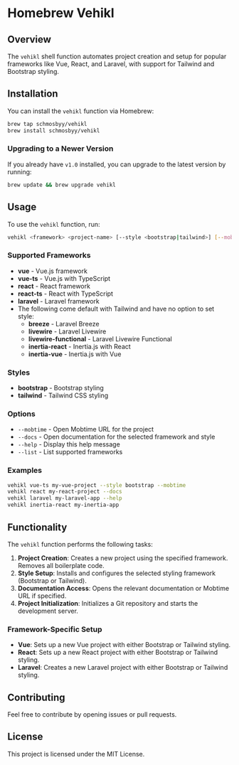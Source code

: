 # Homebrew Vehikl

## Overview
The `vehikl` shell function automates project creation and setup for popular frameworks like Vue, React, and Laravel, with support for Tailwind and Bootstrap styling.

## Installation
You can install the `vehikl` function via Homebrew:

```bash
brew tap schmosbyy/vehikl
brew install schmosbyy/vehikl
```

### Upgrading to a Newer Version
If you already have `v1.0` installed, you can upgrade to the latest version by running:

```bash
brew update && brew upgrade vehikl
```

## Usage

To use the `vehikl` function, run:

```bash
vehikl <framework> <project-name> [--style <bootstrap|tailwind>] [--mobtime] [--docs]
```

### Supported Frameworks
- **vue** - Vue.js framework
- **vue-ts** - Vue.js with TypeScript
- **react** - React framework
- **react-ts** - React with TypeScript
- **laravel** - Laravel framework
- The following come default with Tailwind and have no option to set style:
  - **breeze** - Laravel Breeze
  - **livewire** - Laravel Livewire
  - **livewire-functional** - Laravel Livewire Functional
  - **inertia-react** - Inertia.js with React
  - **inertia-vue** - Inertia.js with Vue

### Styles
- **bootstrap** - Bootstrap styling
- **tailwind** - Tailwind CSS styling

### Options
- `--mobtime` - Open Mobtime URL for the project
- `--docs` - Open documentation for the selected framework and style
- `--help` - Display this help message
- `--list` - List supported frameworks

### Examples
```bash
vehikl vue-ts my-vue-project --style bootstrap --mobtime
vehikl react my-react-project --docs
vehikl laravel my-laravel-app --help
vehikl inertia-react my-inertia-app
```

## Functionality

The `vehikl` function performs the following tasks:

1. **Project Creation**: Creates a new project using the specified framework. Removes all boilerplate code.
2. **Style Setup**: Installs and configures the selected styling framework (Bootstrap or Tailwind).
3. **Documentation Access**: Opens the relevant documentation or Mobtime URL if specified.
4. **Project Initialization**: Initializes a Git repository and starts the development server.

### Framework-Specific Setup
- **Vue**: Sets up a new Vue project with either Bootstrap or Tailwind styling.
- **React**: Sets up a new React project with either Bootstrap or Tailwind styling.
- **Laravel**: Creates a new Laravel project with either Bootstrap or Tailwind styling.

## Contributing
Feel free to contribute by opening issues or pull requests.

## License
This project is licensed under the MIT License.
